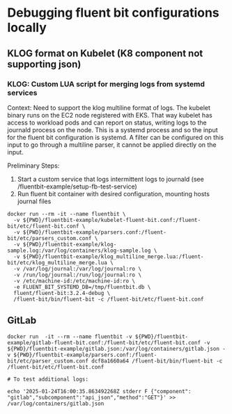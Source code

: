 # Debugging fluent bit configurations locally

## KLOG format on Kubelet (K8 component not supporting json)

### KLOG: Custom LUA script for merging logs from systemd services

Context: Need to support the klog multiline format of logs. The kubelet binary runs on the EC2 node registered with EKS. That way kubelet has access to workload pods and can report on status, writing logs to the journald process on the node. This is a systemd process and so the input for the fluent bit configuration is systemd. A filter can be configured on this input to go through a multiline parser, it cannot be applied directly on the input.

Preliminary Steps:

1. Start a custom service that logs intermittent logs to journald (see /fluentbit-example/setup-fb-test-service)
2. Run fluent bit container with desired configuration, mounting hosts journal files

``` shell
docker run --rm -it --name fluentbit \
  -v ${PWD}/fluentbit-example/kubelet-fluent-bit.conf:/fluent-bit/etc/fluent-bit.conf \
  -v ${PWD}/fluentbit-example/parsers.conf:/fluent-bit/etc/parsers_custom.conf \
  -v ${PWD}/fluentbit-example/klog-sample.log:/var/log/containers/klog-sample.log \
  -v ${PWD}/fluentbit-example/klog_multiline_merge.lua:/fluent-bit/etc/klog_multiline_merge.lua \
  -v /var/log/journal:/var/log/journal:ro \
  -v /run/log/journal:/run/log/journal:ro \
  -v /etc/machine-id:/etc/machine-id:ro \
  -e FLUENT_BIT_SYSTEMD_DB=/tmp/fluentbit.db \
  fluent/fluent-bit:3.2.4-debug \
  /fluent-bit/bin/fluent-bit -c /fluent-bit/etc/fluent-bit.conf
```

## GitLab

``` shell
docker run  -it --rm --name fluentbit -v ${PWD}/fluentbit-example/gitlab-fluent-bit.conf:/fluent-bit/etc/fluent-bit.conf -v ${PWD}/fluentbit-example/gitlab.json:/var/log/containers/gitlab.json -v ${PWD}/fluentbit-example/parsers.conf:/fluent-bit/etc/parser_custom.conf dcf8a1660a64 /fluent-bit/bin/fluent-bit -c /fluent-bit/etc/fluent-bit.conf
```

``` shell
# To test additional logs:

echo '2025-01-24T16:00:35.863492268Z stderr F {"component": "gitlab","subcomponent":"api_json","method":"GET"}' >> /var/log/containers/gitlab.json
```
